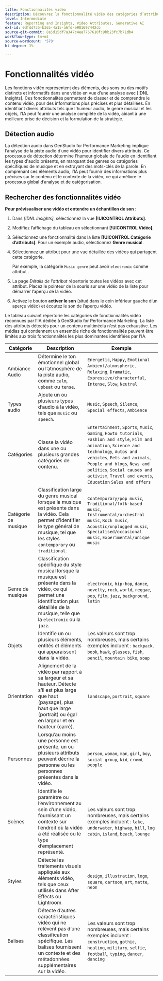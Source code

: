 ```yaml
---
title: Fonctionnalités vidéo
description: Découvrez la fonctionnalité vidéo des catégories d’attributs utilisées dans GenStudio for Performance Marketing.
level: Intermediate
feature: Reporting and Insights, Video Attributes, Generative AI
exl-id: 0dfdd735-b365-4a15-a6fd-e981697442cb
source-git-commit: 8a5d15df7a347c4ee7767610fc9bb23fc7b71db4
workflow-type: tm+mt
source-wordcount: '570'
ht-degree: 1%

---
```


# Fonctionnalités vidéo

Les fonctions vidéo représentent des éléments, des sons ou des motifs distincts et informatifs dans une vidéo en vue d’une analyse avec [!DNL Insights]. Ces fonctionnalités permettent de classer et de comprendre le contenu vidéo, pour des informations plus précises et plus détaillées. En identifiant divers attributs tels que l&#39;humeur audio, le genre musical et les objets, l&#39;IA peut fournir une analyse complète de la vidéo, aidant à une meilleure prise de décision et la formulation de la stratégie.

## Détection audio

La détection audio dans GenStudio for Performance Marketing implique l’analyse de la piste audio d’une vidéo pour identifier divers attributs. Ce processus de détection détermine l&#39;humeur globale de l&#39;audio en identifiant les types d&#39;audio présents, en marquant des genres ou catégories spécifiques de musique et en extrayant des mots-clés de la parole. En comprenant ces éléments audio, l’IA peut fournir des informations plus précises sur le contenu et le contexte de la vidéo, ce qui améliore le processus global d’analyse et de catégorisation.

## Rechercher des fonctionnalités vidéo

**Pour prévisualiser une vidéo et entendre un échantillon de son** :

1. Dans _[!DNL Insights]_, sélectionnez la vue **[!UICONTROL Attributs]**.

1. Modifiez l’affichage du tableau en sélectionnant **[!UICONTROL Vidéo]**.

1. Sélectionnez une fonctionnalité dans la liste **[!UICONTROL Catégorie d’attributs]**. Pour un exemple audio, sélectionnez **Genre musical**.

1. Sélectionnez un attribut pour une vue détaillée des vidéos qui partagent cette catégorie.

   Par exemple, la catégorie `Music genre` peut avoir `electronic` comme attribut .

1. La page _Détails de l’attribut_ répertorie toutes les vidéos avec cet attribut. Placez le pointeur de la souris sur une vidéo de la liste pour démarrer l’aperçu de la vidéo.

1. Activez le bouton **activer le son** (situé dans le coin inférieur gauche d’un aperçu vidéo) et écoutez le son de l’aperçu vidéo.

Le tableau suivant répertorie les catégories de fonctionnalités vidéo reconnues par l’IA dédiée à GenStudio for Performance Marketing. La liste des attributs détectés pour un contenu multimédia n’est pas exhaustive. Les médias qui contiennent un ensemble riche de fonctionnalités peuvent être limités aux trois fonctionnalités les plus dominantes identifiées par l’IA.

<!-- For the writer: turn off word wrap to work with these tables. Option + Z -->

| Catégorie | Description | Exemple |
| ------------------- | ------------------------------------------------------------------------------------------------------------ | --------------------------------------------------------------------------------------- |
| Ambiance Audio | Détermine le ton émotionnel global ou l’atmosphère de la piste audio, comme `calm`, `upbeat` ou `tense`. | `Energetic`, `Happy`, `Emotional Ambient/atmospheric`, `Relaxing`, `Dramatic`, `Expressive/characterful`, `Intense`, `Slow`, `Neutral` |
| Types audio | Ajoute un ou plusieurs types d’audio à la vidéo, tels que `music` ou `speech`. | `Music`, `Speech`, `Silence`, `Special effects`, `Ambience` |
| Catégories | Classe la vidéo dans une ou plusieurs grandes catégories de contenu. | `Entertainment`, `Sports`, `Music`, `Gaming`, `Howto tutorials`, `Fashion and style`, `Film and animation`, `Science and technology`, `Autos and vehicles`, `Pets and animals`, `People and blogs`, `News and politics`, `Social causes and activism`, `Travel and events`, `Education` `Sales and offers` |
| Catégorie de musique | Classification large du genre musical lorsque la musique est présente dans la vidéo. Cela permet d’identifier le type général de musique, tel que les styles `contemporary` ou `traditional`. | `Contemporary/pop music`, `Traditional/folk-based music`, `Instrumental/orchestral music`, `Rock music`, `Acoustic/unplugged music`, `Specialised/occasional music`, `Experimental/unique music` |
| Genre de musique | Classification spécifique du style musical lorsque la musique est présente dans la vidéo, ce qui permet une identification plus détaillée de la musique, telle que la `electronic` ou la `jazz`. | `electronic`, `hip-hop`, `dance`, `novelty`, `rock`, `world`, `reggae`, `pop`, `film`, `jazz`, `background`, `latin` |
| Objets | Identifie un ou plusieurs éléments, entités et éléments qui apparaissent dans la vidéo. | Les valeurs sont trop nombreuses, mais certains exemples incluent : `backpack`, `book`, `hawk`, `glasses`, `fish`, `pencil`, `mountain bike`, `soap` |
| Orientation | Alignement de la vidéo par rapport à sa largeur et sa hauteur. Détecte s’il est plus large que haut (paysage), plus haut que large (portrait) ou égal en largeur et en hauteur (carré). | `landscape`, `portrait`, `square` |
| Personnes | Lorsqu’au moins une personne est présente, un ou plusieurs attributs peuvent décrire la personne ou les personnes présentes dans la vidéo. | `person`, `woman`, `man`, `girl`, `boy`, `social group`, `kid`, `crowd`, `people` |
| Scènes | Identifie le paramètre ou l’environnement au sein d’une vidéo, fournissant un contexte sur l’endroit où la vidéo a été réalisée ou le type d’emplacement représenté. | Les valeurs sont trop nombreuses, mais certains exemples incluent : `lake`, `underwater`, `highway`, `hill`, `log cabin`, `island`, `beach`, `lounge` |
| Styles | Détecte les traitements visuels appliqués aux éléments vidéo, tels que ceux utilisés dans After Effects ou Lightroom. | `design`, `illustration`, `logo`, `square`, `cartoon`, `art`, `matte`, `neon` |
| Balises | Détecte d’autres caractéristiques vidéo qui ne relèvent pas d’une classification spécifique. Les balises fournissent un contexte et des métadonnées supplémentaires sur la vidéo. | Les valeurs sont trop nombreuses, mais certains exemples incluent : `construction`, `gothic`, `healing`, `military`, `selfie`, `football`, `typing`, `dancer`, `dancing` |
